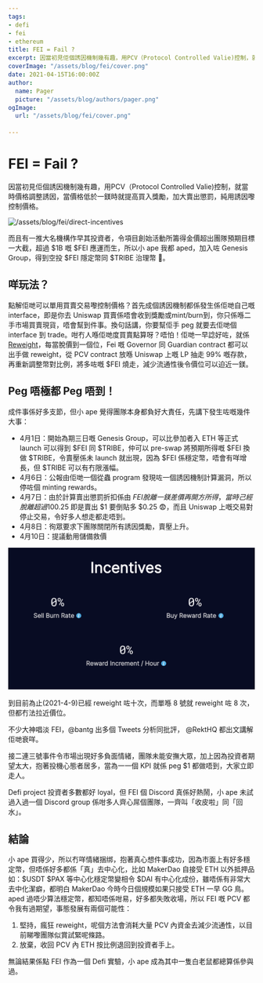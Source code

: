 ```yaml
---
tags:
- defi
- fei
- ethereum
title: FEI = Fail ?
excerpt: 因當初見佢個誘因機制幾有趣，用PCV（Protocol Controlled Valie)控制，就當時價格調整誘因，當價格低於一鎂時就提高買入獎勵，加大賣出懲罰，純用誘因嚟控制價格。
coverImage: "/assets/blog/fei/cover.png"
date: 2021-04-15T16:00:00Z
author:
  name: Pager
  picture: "/assets/blog/authors/pager.png"
ogImage:
  url: "/assets/blog/fei/cover.png"

---
```

# FEI = Fail ?

因當初見佢個誘因機制幾有趣，用PCV（Protocol Controlled Valie)控制，就當時價格調整誘因，當價格低於一鎂時就提高買入獎勵，加大賣出懲罰，純用誘因嚟控制價格。

![/assets/blog/fei/direct-incentives](/assets/blog/fei/direct-incentives)

而且有一推大名機構作早其投資者，令項目創始活動所籌得金價超出團隊預期目標一大截，超過 $1B 嘅 $FEI 應運而生，所以小 ape 我都 aped，加入咗 Genesis Group，得到空投 $FEI 隱定幣同 $TRIBE 治理幣 🤩。

## 咩玩法？

點解佢哋可以單用買賣交易嚟控制價格？首先成個誘因機制都係發生係佢哋自己嘅 interface，即是你去 Uniswap 買賣係唔會收到獎勵或mint/burn到，你只係喺二手市場買賣現貨，唔會幫到件事。換句話講，你要幫佢手 peg 就要去佢哋個 interface 到 trade。咁冇人喺佢哋度買賣點算呀？唔怕！佢哋一早諗好咗，就係 [Reweight](https://docs.fei.money/protocol/protocol-controlled-value/ethuniswappcvcontroller#reweight)，每當脫價到一個位，Fei 嘅 Governor 同 Guardian contract 都可以出手做 reweight，從 PCV contract 放喺 Uniswap 上嘅 LP 抽走 99% 嘅存款，再重新調整幣對比例，將多咗嘅 $FEI 燒走，減少流通性後令價位可以迫近一鎂。

## Peg 唔極都 Peg 唔到！

成件事係好多支節，但小 ape 覺得團隊本身都負好大責任，先講下發生咗嘅幾件大事：

- 4月1日：開始為期三日嘅 Genesis Group，可以比參加者入 ETH 等正式 launch 可以得到 $FEI 同 $TRIBE，仲可以 pre-swap 將預期所得嘅 $FEI 換做 $TRIBE，令賣壓係未 launch 就出現，因為 $FEI 係穩定幣，唔會有咩增長，但 $TRIBE 可以有冇限漲幅。
- 4月6日：公報由佢哋一個從蟲 program 發現咗一個誘因機制計算漏洞，所以停咗個 minting rewards。
- 4月7日：由於計算賣出懲罰折扣係由 $FEI 脫離一鎂差價再開方所得，當時己經脫離超過10%，換算懲罰折扣相等於 -$0.25 即是賣出 $1 要倒貼多 $0.25 😨，而且 Uniswap 上嘅交易對停止交易，令好多人想走都走唔到。
- 4月8日：徇眾要求下團隊關閉所有誘因獎勵，賣壓上升。
- 4月10日：提議動用儲備救價

![/assets/blog/fei/turned-off-incentive.png](/assets/blog/fei/turned-off-incentive.png)

到目前為止(2021-4-9)已經 reweight 咗十次，而單喺 8 號就 reweight 咗 8 次，但都冇法拉近價位。

不少大神唱淡 FEI，@bantg 出多個 Tweets 分析同批評， @RektHQ 都出文講解佢哋衰咩。

接二連三號事件令市場出現好多負面情緒，團隊未能安撫大眾，加上因為投資者期望太大，抱著投機心態者居多，當為一一個 KPI 就係 peg $1 都做唔到，大家立即走人。

Defi project 投資者多數都好 loyal，但 FEI 個 Discord 真係好熱鬧，小 ape 未試過入過一個 Discord group 係咁多人齊心屌個團隊，一齊叫「收皮啦」同「回水」。

## 結論

小 ape 買得少，所以冇咩情緒捆绑，抱著真心想件事成功，因為市面上有好多穩定幣，但唔係好多都係「真」去中心化，比如 MakerDao 自接受 ETH 以外抵押品如：$USDT $PAX 等中心化穩定幣變相令 $DAI 有中心化成份，雖唔係有非常大去中化潔癖，都明白 MakerDao 今時今日個規模如果只接受 ETH 一早 GG 鳥。aped 過唔少算法穩定幣，都知唔係咁易，好多都失敗收場，所以 FEI 嘅 PCV 都令我有過期望，事態發展有兩個可能性：

1. 堅持，瘋狂 reweight，呢個方法會消耗大量 PCV 內資金去減少流通性，以目前睇嚟團隊似賞試緊呢條路。
2. 放棄，收回 PCV 內 ETH 按比例退回到投資者手上。

無論結果係點 FEI 作為一個 Defi 實驗，小 ape 成為其中一隻白老鼠都總算係參與過。